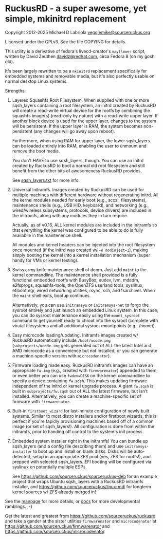 RuckusRD - a super awesome, yet simple, mkinitrd replacement
============================================================

Copyright 2012-2025 Michael D Labriola <veggiemike@sourceruckus.org>

Licensed under the GPLv3. See the file COPYING for details. 

This utility is a derivative of fedora's livecd-creator's `mayflower` script,
written by David Zeuthen <davidz@redhat.com>, circa Fedora 8 (oh my gosh old).

It's been largely rewritten to be a `mkinitrd` replacement specifically for
embedded systems and removable media, but it's also perfectly usable on normal
desktop Linux systems.


Strengths:

 1.  Layered Squashfs Root Filesystem.  When supplied with one or more
     sqsh_layers containing a root filesystem, an initrd created by RuckusRD
     will create a read-write virtual device for the rootfs by combining the
     squashfs image(s) (read-only by nature) with a read-write upper layer.  If
     another block device is used for the upper layer, changes to the system
     will be persistent.  If the upper layer is RAM, the system becomes
     non-persistent (any changes will go away upon reboot).
     
     Furthermore, when using RAM for upper layer, the lower sqsh_layers can be
     loaded entirely into RAM, enabling the user to unmount and remove the boot
     media.

     You don't HAVE to use sqsh_layers, though.  You can use an initrd created
     by RuckusRD to boot a normal old root filesystem and still benefit from
     the other bits of awesomeness RuckusRD provides.

     See [sqsh_layers.txt](docs/sqsh_layers.txt) for more info.

 2.  Universal Initramfs.  Images created by RuckusRD can be used for multiple
     machines with different hardware without regenerating initrd.  All the
     kernel modules needed for early boot (e.g., sccsi, filesystems),
     maintenance shells (e.g., USB HID, keyboard), and networking (e.g.,
     wired/wireless subsystems, protocols, device drivers) are included in the
     initramfs, along with any modules they in turn require.

     Actually, as of v0.16, ALL kernel modules are included in the initramfs so
     that everything the kernel was configured to be able to do is fully
     availabile in the maintenence shell.

     All modules and kernel headers can be injected into the root filesystem
     once mounted (if the initrd was created w/ `-o modinject=1`), making
     simply booting the kernel into a kernel installation mechanism (super
     handy for VMs or kernel testing).

 3.  Swiss army knife maintenance shell of doom.  Just add `maint` to the
     kernel commandline.  The maintenence shell provided is a fully functional
     embedded rootfs with BusyBox, eudev, lvm, mdadm, e2fsprogs,
     squashfs-tools, the OpenZFS userland tools, syslinux, efibootmgr, wired
     networking utilities, rsync, ssh, and fsarchiver.  When the `maint` shell
     exits, bootup continues.

     Alternatively, you can use `initramsys` or `initramsys-net` to forgo the
     sysroot entirely and just launch an embedded Linux system.  In this case,
     you can do sysroot maintenance easily using the `mount_sysroot` command to
     get yourself ready to chroot into the sysroot (complete with virutal
     filesystems and all additional sysroot mountpoints (e.g., /home)).

 4.  Easy microcode loading/updating.  Initramfs images created w/ RuckusRD
     automatically include `/boot/ucode.img` (`subprojects/ucode.img` gets
     generated out of ALL the latest Intel and AMD microcode as a convenience
     but not installed, or you can generate a machine-specific version with
     `microcodenator`).

 5.  Firmware loading made easy.  RuckusRD initramfs images can have an
     appropriate `fw.img` (e.g., created with `firmwarenator`) appended to them, or
     even better you can use `fwdev=DISK` on the kernel commandline to specify a
     device containing `fw.sqsh`.  This makes updating firmware independent of
     the initrd or kernel upgrade process.  A giant `fw.sqsh` is built in
     `subprojects/fw.sqsh` out of ALL the latest firmware, but isn't installed.
     Alternatively, you can create a machine-specific set of firmware with
     `firmwarenator`.

 6.  Built-in `firstboot_wizard` for last-minute configuration of newly built
     systems.  Similar to most distro installers and/or firstboot wizards, this
     is perfect if you're fapidly provisioning machines based off of a common
     image (or set of sqsh_layers!).  All configuration is done from within the
     initramfs, prior to handing off control to the system's init process.

 7.  Embedded system installer right in the initramfs!  You can bundle up
     sqsh_layers (and a config file describing them) and use
     `initramsys-installer` to boot up and install on blank disks.  Disks will
     be auto-detected, setup in an appropriate ZFS pool (yes, ZFS for rootfs!),
     and prepped with selected sqsh_layers.  EFI booting will be configured via
     syslinux on potentially multiple ESPs.

     See https://github.com/sourceruckus/sourceruckus-deb for an example
     project that wraps Ubuntu sqsh_layers with a RuckusRD initramfs installer,
     and https://github.com/sourceruckus/linux-mdl for longterm kernel sources
     w/ ZFS already merged in!


See the [manpage](ruckusrd.1.md) for more details, or [docs](docs/)
for more developmental ramblings.  ;-)

Get the latest and greatest from https://github.com/sourceruckus/ruckusrd and
take a gander at the sister utilities `firmwarenator` and `microcodenator` at
https://github.com/sourceruckus/firmwarenator and
https://github.com/sourceruckus/microcodenator.

